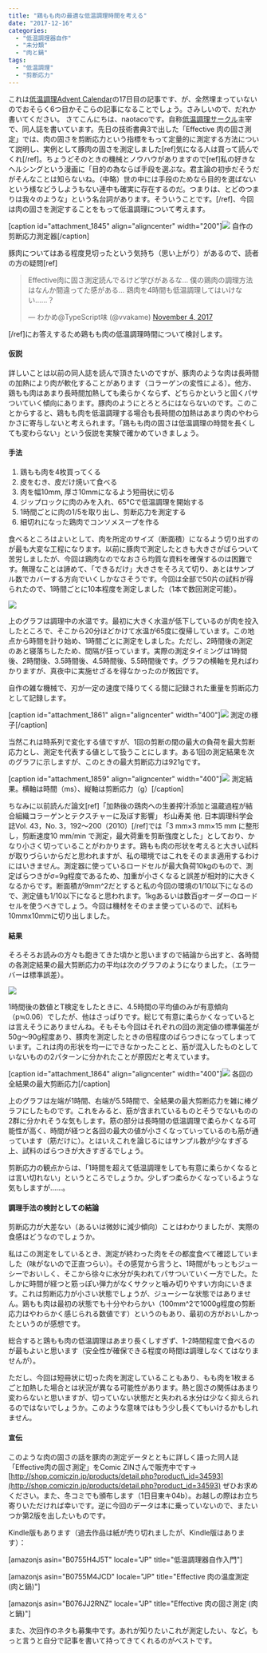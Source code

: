```yaml
---
title: "鶏もも肉の最適な低温調理時間を考える"
date: "2017-12-16"
categories: 
  - "低温調理器自作"
  - "未分類"
  - "肉と鍋"
tags: 
  - "低温調理"
  - "剪断応力"
---
```


これは[低温調理Advent Calendar](https://adventar.org/calendars/2083)の17日目の記事です、が、全然埋まっていないのでおそらく6つ目かそこらの記事になることでしょう。さみしいので、だれか書いてください。 さてこんにちは、naotacoです。自称[低温調理サークル](https://nikutonabe.com/)主宰で、同人誌を書いています。先日の技術書典3で出した「Effective 肉の固さ測定」では、肉の固さを剪断応力という指標をもって定量的に測定する方法について説明し、実例として豚肉の固さを測定しました\[ref\]気になる人は買って読んでくれ\[/ref\]。ちょうどそのときの機械とノウハウがありますので\[ref\]私の好きなヘルシングという漫画に「目的の為ならば手段を選ぶな。君主論の初歩だそうだがそんなことは知らないね。（中略）世の中には手段のためなら目的を選ばないという様などうしようもない連中も確実に存在するのだ。つまりは、とどのつまりは我々のような」という名台詞があります。そういうことです。\[/ref\]、今回は肉の固さを測定することをもって低温調理について考えます。

\[caption id="attachment\_1845" align="aligncenter" width="200"\][![](https://blog.naotaco.com/assets/images/posts/2017/12/DSC06765-200x300.jpg)](https://blog.naotaco.com/assets/images/posts/2017/12/DSC06765.jpg) 自作の剪断応力測定器\[/caption\]

豚肉についてはある程度見切ったという気持ち（思い上がり）があるので、読者の方の疑問\[ref\]

<blockquote class="twitter-tweet" data-lang="en"><p dir="ltr" lang="ja">Effective肉に固さ測定読んでるけど学びがあるな… 僕の鶏肉の調理方法はなんか間違ってた感がある… 鶏肉を4時間も低温調理してはいけない……？</p>— わかめ@TypeScript味 (@vvakame) <a href="https://twitter.com/vvakame/status/926834721027264513?ref_src=twsrc%5Etfw">November 4, 2017</a></blockquote>
<script async src="https://platform.twitter.com/widgets.js" charset="utf-8"></script>

\[/ref\]にお答えするため鶏もも肉の低温調理時間について検討します。

#### 仮説

詳しいことは以前の同人誌を読んで頂きたいのですが、豚肉のような肉は長時間の加熱により肉が軟化することがあります（コラーゲンの変性による）。他方、鶏もも肉はあまり長時間加熱しても柔らかくならず、どちらかというと固くパサついていく傾向にあります。豚肉のようにとろとろにはならないのです。このことからすると、鶏もも肉を低温調理する場合も長時間の加熱はあまり肉のやわらかさに寄与しないと考えられます。「鶏もも肉の固さは低温調理の時間を長くしても変わらない」という仮説を実験で確かめていきましょう。

#### 手法

1. 鶏もも肉を4枚買ってくる
2. 皮をむき、皮だけ焼いて食べる
3. 肉を幅10mm, 厚さ10mmになるよう短冊状に切る
4. ジップロックに肉のみを入れ、65℃で低温調理を開始する
5. 1時間ごとに肉の1/5を取り出し、剪断応力を測定する
6. 細切れになった鶏肉でコンソメスープを作る

食べるところはよいとして、肉を所定のサイズ（断面積）になるよう切り出すのが最も大変な工程になります。以前に豚肉で測定したときも大きさがばらついて苦労しましたが、今回は鶏肉なのでなおさら均質な資料を確保するのは困難です。無理なことは諦めて、「できるだけ」大きさをそろえて切り、あとはサンプル数でカバーする方向でいくしかなさそうです。今回は全部で50片の試料が得られたので、1時間ごとに10本程度を測定しました（1本で数回測定可能）。

[![](https://blog.naotaco.com/assets/images/posts/2017/12/ScreenClip-400x49.png)](https://blog.naotaco.com/assets/images/posts/2017/12/ScreenClip.png)

上のグラフは調理中の水温です。最初に大きく水温が低下しているのが肉を投入したところで、そこから20分ほどかけて水温が65度に復帰しています。この地点から時間を計り始め、1時間ごとに測定をしました。ただし、2時間後の測定のあと寝落ちしたため、間隔が狂っています。実際の測定タイミングは1時間後、2時間後、3.5時間後、4.5時間後、5.5時間後です。グラフの横軸を見ればわかりますが、真夜中に実施せざるを得なかったのが敗因です。

自作の雑な機械で、刃が一定の速度で降りてくる間に記録された重量を剪断応力として記録します。

\[caption id="attachment\_1861" align="aligncenter" width="400"\][![](https://blog.naotaco.com/assets/images/posts/2017/12/DSC07970-400x267.jpg)](https://blog.naotaco.com/assets/images/posts/2017/12/DSC07970.jpg) 測定の様子\[/caption\]

当然これは時系列で変化する値ですが、1回の剪断の間の最大の負荷を最大剪断応力とし、測定を代表する値として扱うことにします。ある1回の測定結果を次のグラフに示しますが、このときの最大剪断応力は921gです。

\[caption id="attachment\_1859" align="aligncenter" width="400"\][![](https://blog.naotaco.com/assets/images/posts/2017/12/ScreenClip-1-400x237.png)](https://blog.naotaco.com/assets/images/posts/2017/12/ScreenClip-1.png) 測定結果。横軸は時間（ms）、縦軸は剪断応力（g）\[/caption\]

ちなみに以前読んだ論文\[ref\]「加熱後の鶏肉への生姜搾汁添加と温蔵過程が結合組織コラーゲンとテクスチャーに及ぼす影響」 杉山寿美 他. 日本調理科学会誌Vol. 43，No. 3，192～200（2010）\[/ref\]では「3 mm×3 mm×15 mm に整形し，剪断速度10 mm/min で測定，最大荷重を剪断強度とした」としており、かなり小さく切っていることがわかります。鶏もも肉の形状を考えると大きい試料が取りづらいからだと思われますが、私の環境ではこれをそのまま適用するわけにはいきません。測定器に使っているロードセルが最大負荷10kgのもので、測定ばらつきがσ=9g程度であるため、加重が小さくなると誤差が相対的に大きくなるからです。断面積が9mm^2だとすると私の今回の環境の1/10以下になるので、測定値も1/10以下になると思われます。1kgあるいは数百gオーダーのロードセルを使うべきでしょう。今回は機材をそのまま使っているので、試料も10mmx10mmに切り出しました。

#### 結果

そろそろお読みの方々も飽きてきた頃かと思いますので結論から出すと、各時間の各測定結果の最大剪断応力の平均は次のグラフのようになりました。（エラーバーは標準誤差）。

[![](https://blog.naotaco.com/assets/images/posts/2017/12/ScreenClip-2-400x245.png)](https://blog.naotaco.com/assets/images/posts/2017/12/ScreenClip-2.png)

1時間後の数値とT検定をしたときに、4.5時間の平均値のみが有意傾向（p≒0.06）でしたが、他はさっぱりです。総じて有意に柔らかくなっているとは言えそうにありませんね。そもそも今回はそれぞれの回の測定値の標準偏差が50g～90g程度あり、豚肉を測定したときの倍程度のばらつきになってしまっています。これは肉の形状を均一にできなかったことと、筋が混入したものとしていないものの2パターンに分かれたことが原因だと考えています。

\[caption id="attachment\_1864" align="aligncenter" width="400"\][![](https://blog.naotaco.com/assets/images/posts/2017/12/ScreenClip-3-400x191.png)](https://blog.naotaco.com/assets/images/posts/2017/12/ScreenClip-3.png) 各回の全結果の最大剪断応力\[/caption\]

上のグラフは左端が1時間、右端が5.5時間で、全結果の最大剪断応力を雑に棒グラフにしたものです。これをみると、筋が含まれているものとそうでないものの2群に分かれそうな気もします。筋の部分は長時間の低温調理で柔らかくなる可能性が高く、時間が経つと各回の最大の値が小さくなっていっているのも筋が通っています（筋だけに）。とはいえこれを論じるにはサンプル数が少なすぎる上、試料のばらつきが大きすぎるでしょう。

剪断応力の観点からは、「1時間を超えて低温調理をしても有意に柔らかくなるとは言い切れない」というところでしょうか。少しずつ柔らかくなっているような気もしますが……。

#### 調理手法の検討としての結論

剪断応力が大差ない（あるいは微妙に減少傾向）ことはわかりましたが、実際の食感はどうなのでしょうか。

私はこの測定をしているとき、測定が終わった肉をその都度食べて確認していました（味がないので正直つらい）。その感覚から言うと、1時間がもっともジューシーでおいしく、そこから徐々に水分が失われてパサついていく一方でした。たしかに時間が経つと筋っぽい弾力がなくサクッと噛み切りやすい方向にいきます。これは剪断応力が小さい状態でしょうが、ジューシーな状態ではありません。鶏もも肉は最初の状態でも十分やわらかい（100mm^2で1000g程度の剪断応力はやわらかく感じられる数値です）というのもあり、最初の方がおいしかったというのが感想です。

総合すると鶏もも肉の低温調理はあまり長くしすぎず、1-2時間程度で食べるのが最もよいと思います（安全性が確保できる程度の時間は調理しなくてはなりませんが）。

ただし、今回は短冊状に切った肉を測定していることもあり、もも肉を1枚まるごと加熱した場合とは状況が異なる可能性があります。熱と固さの関係はあまり変わらないと思いますが、切っていない状態だと失われる水分は少なく抑えられるのではないでしょうか。このような意味ではもう少し長くてもいけるかもしれません。

#### 宣伝

このような肉の固さの話を豚肉の測定データとともに詳しく語った同人誌「Effective肉の固さ測定」をComic ZINさんで販売中です→ [http://shop.comiczin.jp/products/detail.php?product\_id=34593](http://shop.comiczin.jp/products/detail.php?product_id=34593) ぜひお求めください。また、冬コミでも頒布します（1日目東キ04b）。お越しの際はお立ち寄りいただければ幸いです。逆に今回のデータは本に乗っていないので、またいつか第2版を出したいものです。

Kindle版もあります（過去作品は紙が売り切れましたが、Kindle版はあります）：

\[amazonjs asin="B0755H4J5T" locale="JP" title="低温調理器自作入門"\]

\[amazonjs asin="B0755M4JCD" locale="JP" title="Effective 肉の温度測定 (肉と鍋)"\]

\[amazonjs asin="B076JJ2RNZ" locale="JP" title="Effective 肉の固さ測定 (肉と鍋)"\]

また、次回作のネタも募集中です。あれが知りたいこれが測定したい、など。もっと言うと自分で記事を書いて持ってきてくれるのがベストです。
